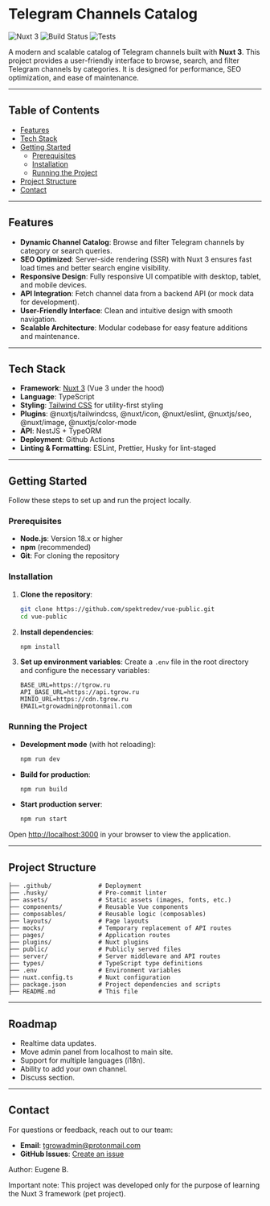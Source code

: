 # Telegram Channels Catalog

![Nuxt 3](https://img.shields.io/badge/Nuxt_3-00C58E?style=flat-square&logo=nuxt.js) ![Build Status](https://img.shields.io/badge/Build-Passing-brightgreen?style=flat-square) ![Tests](https://img.shields.io/badge/Tests-Planned-yellow?style=flat-square)

A modern and scalable catalog of Telegram channels built with **Nuxt 3**. This project provides a user-friendly interface to browse, search, and filter Telegram channels by categories. It is designed for performance, SEO optimization, and ease of maintenance.

---

## Table of Contents

- [Features](#features)
- [Tech Stack](#tech-stack)
- [Getting Started](#getting-started)
  - [Prerequisites](#prerequisites)
  - [Installation](#installation)
  - [Running the Project](#running-the-project)
- [Project Structure](#project-structure)
- [Contact](#contact)

---

## Features

- **Dynamic Channel Catalog**: Browse and filter Telegram channels by category or search queries.
- **SEO Optimized**: Server-side rendering (SSR) with Nuxt 3 ensures fast load times and better search engine visibility.
- **Responsive Design**: Fully responsive UI compatible with desktop, tablet, and mobile devices.
- **API Integration**: Fetch channel data from a backend API (or mock data for development).
- **User-Friendly Interface**: Clean and intuitive design with smooth navigation.
- **Scalable Architecture**: Modular codebase for easy feature additions and maintenance.

---

## Tech Stack

- **Framework**: [Nuxt 3](https://nuxt.com/) (Vue 3 under the hood)
- **Language**: TypeScript
- **Styling**: [Tailwind CSS](https://tailwindcss.com/) for utility-first styling
- **Plugins**: @nuxtjs/tailwindcss, @nuxt/icon, @nuxt/eslint, @nuxtjs/seo, @nuxt/image, @nuxtjs/color-mode
- **API**: NestJS + TypeORM
- **Deployment**: Github Actions
- **Linting & Formatting**: ESLint, Prettier, Husky for lint-staged

---

## Getting Started

Follow these steps to set up and run the project locally.

### Prerequisites

- **Node.js**: Version 18.x or higher
- **npm** (recommended)
- **Git**: For cloning the repository

### Installation

1. **Clone the repository**:
   ```bash
   git clone https://github.com/spektredev/vue-public.git
   cd vue-public
   ```

2. **Install dependencies**:
   ```bash
   npm install
   ```

3. **Set up environment variables**:
   Create a `.env` file in the root directory and configure the necessary variables:
   ```env
   BASE_URL=https://tgrow.ru
   API_BASE_URL=https://api.tgrow.ru
   MINIO_URL=https://cdn.tgrow.ru
   EMAIL=tgrowadmin@protonmail.com
   ```

### Running the Project

- **Development mode** (with hot reloading):
  ```bash
  npm run dev
  ```

- **Build for production**:
  ```bash
  npm run build
  ```

- **Start production server**:
  ```bash
  npm run start
  ```

Open [http://localhost:3000](http://localhost:3000) in your browser to view the application.

---

## Project Structure

```plaintext
├── .github/             # Deployment
├── .husky/              # Pre-commit linter
├── assets/              # Static assets (images, fonts, etc.)
├── components/          # Reusable Vue components
├── composables/         # Reusable logic (composables)
├── layouts/             # Page layouts
├── mocks/               # Temporary replacement of API routes
├── pages/               # Application routes
├── plugins/             # Nuxt plugins
├── public/              # Publicly served files
├── server/              # Server middleware and API routes
├── types/               # TypeScript type definitions
├── .env                 # Environment variables
├── nuxt.config.ts       # Nuxt configuration
├── package.json         # Project dependencies and scripts
├── README.md            # This file
```

---

## Roadmap

- Realtime data updates.
- Move admin panel from localhost to main site.
- Support for multiple languages (i18n).
- Ability to add your own channel.
- Discuss section.

---

## Contact

For questions or feedback, reach out to our team:

- **Email**: tgrowadmin@protonmail.com
- **GitHub Issues**: [Create an issue](https://github.com/spektredev/vue-public/issues)

Author: Eugene B.

Important note: This project was developed only for the purpose of learning the Nuxt 3 framework (pet project).
